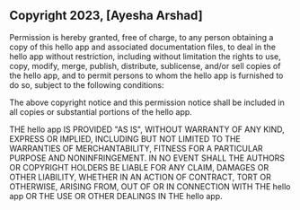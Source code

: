 ## Copyright 2023, [Ayesha Arshad]

Permission is hereby granted, free of charge, to any person obtaining a copy of this hello app and associated documentation files, to deal in the hello app without restriction, including without limitation the rights to use, copy, modify, merge, publish, distribute, sublicense, and/or sell copies of the hello app, and to permit persons to whom the hello app is furnished to do so, subject to the following conditions:

The above copyright notice and this permission notice shall be included in all copies or substantial portions of the hello app.

THE hello app IS PROVIDED "AS IS", WITHOUT WARRANTY OF ANY KIND, EXPRESS OR IMPLIED, INCLUDING BUT NOT LIMITED TO THE WARRANTIES OF MERCHANTABILITY, FITNESS FOR A PARTICULAR PURPOSE AND NONINFRINGEMENT. IN NO EVENT SHALL THE AUTHORS OR COPYRIGHT HOLDERS BE LIABLE FOR ANY CLAIM, DAMAGES OR OTHER LIABILITY, WHETHER IN AN ACTION OF CONTRACT, TORT OR OTHERWISE, ARISING FROM, OUT OF OR IN CONNECTION WITH THE hello app OR THE USE OR OTHER DEALINGS IN THE hello app.

